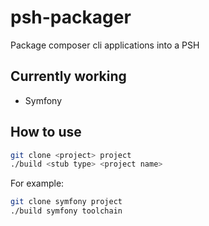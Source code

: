 # psh-packager
Package composer cli applications into a PSH

## Currently working
- Symfony

## How to use
```bash
git clone <project> project
./build <stub type> <project name>
```

For example:
```bash
git clone symfony project
./build symfony toolchain